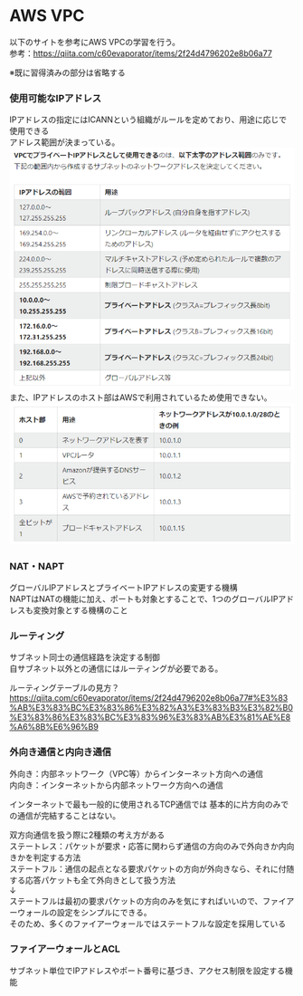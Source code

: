 # AWS VPC  

以下のサイトを参考にAWS VPCの学習を行う。  
参考：https://qiita.com/c60evaporator/items/2f24d4796202e8b06a77  

※既に習得済みの部分は省略する  

### 使用可能なIPアドレス  

IPアドレスの指定にはICANNという組織がルールを定めており、用途に応じで使用できる  
アドレス範囲が決まっている。  
![img](./img/1.png)  
また、IPアドレスのホスト部はAWSで利用されているため使用できない。  
![img](./img/2.png)  

### NAT・NAPT  

グローバルIPアドレスとプライベートIPアドレスの変更する機構  
NAPTはNATの機能に加え、ポートも対象とすることで、1つのグローバルIPアドレスも変換対象とする機構のこと  

### ルーティング  

サブネット同士の通信経路を決定する制御  
自サブネット以外との通信にはルーティングが必要である。  

ルーティングテーブルの見方？  
https://qiita.com/c60evaporator/items/2f24d4796202e8b06a77#%E3%83%AB%E3%83%BC%E3%83%86%E3%82%A3%E3%83%B3%E3%82%B0%E3%83%86%E3%83%BC%E3%83%96%E3%83%AB%E3%81%AE%E8%A6%8B%E6%96%B9

### 外向き通信と内向き通信  

外向き：内部ネットワーク（VPC等）からインターネット方向への通信  
内向き：インターネットから内部ネットワーク方向への通信  

インターネットで最も一般的に使用されるTCP通信では
基本的に片方向のみでの通信が完結することはない。  

双方向通信を扱う際に2種類の考え方がある  
ステートレス：パケットが要求・応答に関わらず通信の方向のみで外向きか内向きかを判定する方法  
ステートフル：通信の起点となる要求パケットの方向が外向きなら、それに付随する応答パケットも全て外向きとして扱う方法  
↓  
ステートフルは最初の要求パケットの方向のみを気にすればいいので、ファイアーウォールの設定をシンプルにできる。  
そのため、多くのファイアーウォールではステートフルな設定を採用している  

### ファイアーウォールとACL  

サブネット単位でIPアドレスやポート番号に基づき、アクセス制限を設定する機能  



